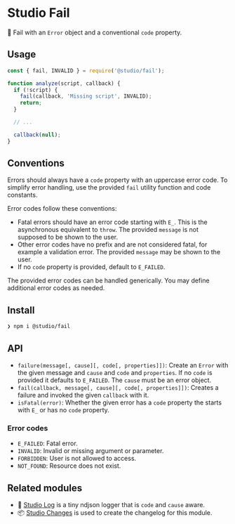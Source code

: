 # Studio Fail

🚨 Fail with an `Error` object and a conventional `code` property.

## Usage

```js
const { fail, INVALID } = require('@studio/fail');

function analyze(script, callback) {
  if (!script) {
    fail(callback, 'Missing script', INVALID);
    return;
  }

  // ...

  callback(null);
}
```

## Conventions

Errors should always have a `code` property with an uppercase error code. To
simplify error handling, use the provided `fail` utility function and code
constants.

Error codes follow these conventions:

- Fatal errors should have an error code starting with `E_`. This is the
  asynchronous equivalent to `throw`. The provided `message` is not supposed to
  be shown to the user.
- Other error codes have no prefix and are not considered fatal, for example a
  validation error. The provided `message` may be shown to the user.
- If no `code` property is provided, default to `E_FAILED`.

The provided error codes can be handled generically. You may define additional
error codes as needed.

## Install

```bash
❯ npm i @studio/fail
```

## API

- `failure(message[, cause][, code[, properties]])`: Create an `Error`
  with the given message and `cause` and `code` and `properties`. If no `code`
  is provided it defaults to `E_FAILED`. The `cause` must be an error object.
- `fail(callback, message[, cause][, code[, properties]])`: Creates a failure
  and invoked the given `callback` with it.
- `isFatal(error)`: Whether the given error has a `code` property the starts
  with `E_` or has no `code` property.

### Error codes

- `E_FAILED`: Fatal error.
- `INVALID`: Invalid or missing argument or parameter.
- `FORBIDDEN`: User is not allowed to access.
- `NOT_FOUND`: Resource does not exist.

## Related modules

- 👻 [Studio Log][1] is a tiny ndjson logger that is `code` and `cause` aware.
- 📦 [Studio Changes][2] is used to create the changelog for this module.

[1]: https://github.com/javascript-studio/studio-log
[2]: https://github.com/javascript-studio/studio-changes

